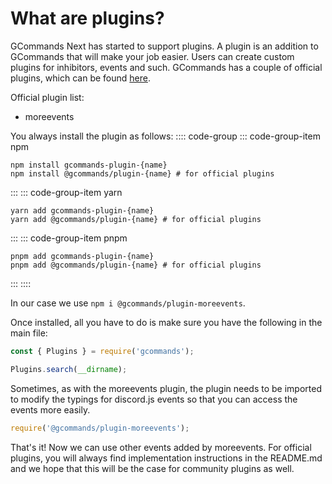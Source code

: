 # What are plugins?

GCommands Next has started to support plugins. A plugin is an addition to GCommands that will make your job easier. Users can create custom plugins for inhibitors, events and such. GCommands has a couple of official plugins, which can be found [here](https://github.com/Garlic-Team/gcommands-addons/).

Official plugin list:
- moreevents

You always install the plugin as follows:
:::: code-group
::: code-group-item npm

```sh:no-line-numbers
npm install gcommands-plugin-{name}
npm install @gcommands/plugin-{name} # for official plugins 
```

:::
::: code-group-item yarn

```sh:no-line-numbers
yarn add gcommands-plugin-{name}
yarn add @gcommands/plugin-{name} # for official plugins 
```

:::
::: code-group-item pnpm

```sh:no-line-numbers
pnpm add gcommands-plugin-{name}
pnpm add @gcommands/plugin-{name} # for official plugins 
```

:::
::::

In our case we use `npm i @gcommands/plugin-moreevents`.

Once installed, all you have to do is make sure you have the following in the main file:
```js
const { Plugins } = require('gcommands');

Plugins.search(__dirname);
```

Sometimes, as with the moreevents plugin, the plugin needs to be imported to modify the typings for discord.js events so that you can access the events more easily.
```js
require('@gcommands/plugin-moreevents');
```

That's it! Now we can use other events added by moreevents. For official plugins, you will always find implementation instructions in the README.md and we hope that this will be the case for community plugins as well.
